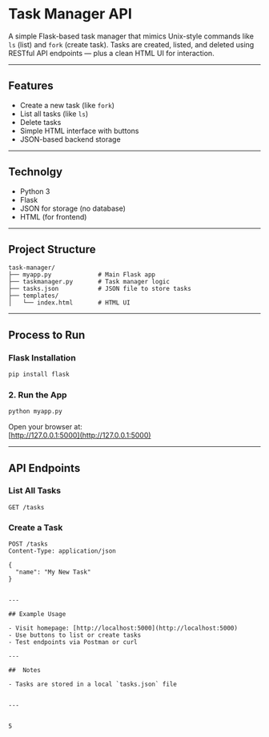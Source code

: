 
# Task Manager API

A simple Flask-based task manager that mimics Unix-style commands like `ls` (list) and `fork` (create task). Tasks are created, listed, and deleted using RESTful API endpoints — plus a clean HTML UI for interaction.

---

## Features

- Create a new task (like `fork`)
- List all tasks (like `ls`)
- Delete tasks
- Simple HTML interface with buttons
- JSON-based backend storage

---

## Technolgy

- Python 3
- Flask
- JSON for storage (no database)
- HTML (for frontend)

---

##  Project Structure

```
task-manager/
├── myapp.py             # Main Flask app
├── taskmanager.py       # Task manager logic
├── tasks.json           # JSON file to store tasks
├── templates/
│   └── index.html       # HTML UI
```

---

## Process to Run

###  Flask Installation
```bash
pip install flask
```

### 2. Run the App
```bash
python myapp.py
```

Open your browser at:  
[http://127.0.0.1:5000](http://127.0.0.1:5000)

---

##  API Endpoints

### List All Tasks
```http
GET /tasks
```

###  Create a Task
```http
POST /tasks
Content-Type: application/json

{
  "name": "My New Task"
}
```


```

---

## Example Usage

- Visit homepage: [http://localhost:5000](http://localhost:5000)
- Use buttons to list or create tasks
- Test endpoints via Postman or curl

---

##  Notes

- Tasks are stored in a local `tasks.json` file


---


5

